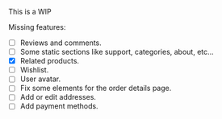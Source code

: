 This is a WIP

Missing features:

- [ ] Reviews and comments.
- [ ] Some static sections like support, categories, about, etc...
- [x] Related products.
- [ ] Wishlist.
- [ ] User avatar.
- [ ] Fix some elements for the order details page.
- [ ] Add or edit addresses.
- [ ] Add payment methods.